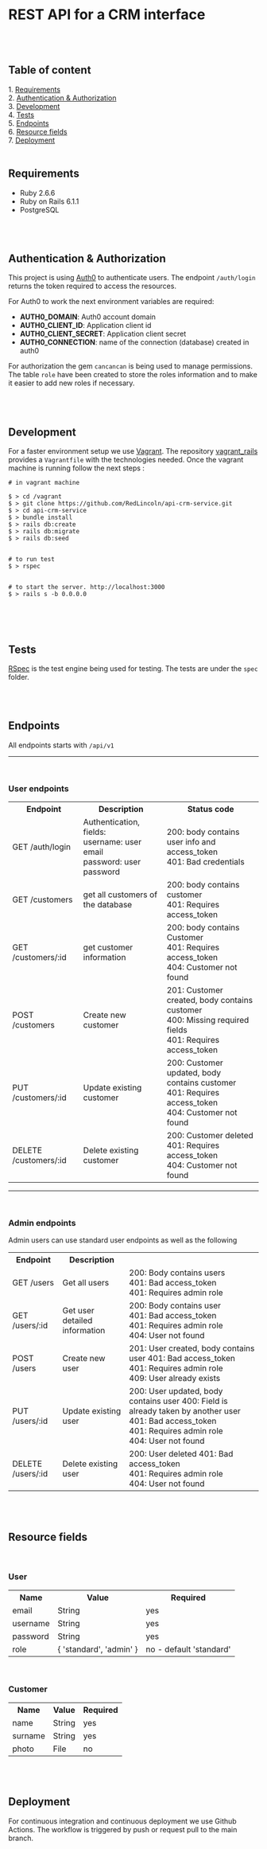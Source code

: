 <h1>REST API for a CRM interface</h1>

<br>
<br>
<h2>Table of content</h2>
1. <a href="#requirements">Requirements</a></br>
2. <a href="#auth">Authentication & Authorization</a></br>
3. <a href="#dev">Development</a></br>
4. <a href="#test">Tests</a></br>
5. <a href="#endpoints">Endpoints</a></br>
6. <a href="#fields">Resource fields</a></br>
7. <a href="#deployment">Deployment</a><br>
</br>

<h2 id="requirements">Requirements</h2>

<ul>
  <li>Ruby 2.6.6</li>
  <li>Ruby on Rails 6.1.1</li>
  <li>PostgreSQL</li>
</ul>

</br>
<br>
<h2 id="auth">Authentication & Authorization</h2>

This project is using <a href="https://auth0.com/">Auth0</a> to authenticate users. The endpoint <code>/auth/login</code> returns the token required to access the resources.

For Auth0 to work the next environment variables are required:

<ul>
  <li><strong>AUTH0_DOMAIN</strong>: Auth0 account domain</li>
  <li><strong>AUTH0_CLIENT_ID</strong>: Application client id</li>
  <li><strong>AUTH0_CLIENT_SECRET</strong>: Application client secret</li>
  <li><strong>AUTH0_CONNECTION</strong>: name of the connection (database) created in auth0</li>
</ul>

For authorization the gem <code>cancancan</code> is being used to manage permissions. The table <code>role</code> have been created to store the roles information and to make it easier to add new roles if necessary.

</br>
<br>
<h2 id="dev">Development</h2>

For a faster environment setup we use <a href="https://www.vagrantup.com/">Vagrant</a>. The repository <a href="https://github.com/RedLincoln/vagrant_rails">vagrant_rails</a> provides a <code>Vagrantfile</code> with the technologies needed. Once the vagrant machine is running follow the next steps :

```
# in vagrant machine

$ > cd /vagrant
$ > git clone https://github.com/RedLincoln/api-crm-service.git
$ > cd api-crm-service
$ > bundle install
$ > rails db:create
$ > rails db:migrate
$ > rails db:seed


# to run test
$ > rspec


# to start the server. http://localhost:3000
$ > rails s -b 0.0.0.0


```

</br>
<br>
<h2 id="test">Tests</h2>

<a href="https://rspec.info/">RSpec</a> is the test engine being used for testing. The tests are under the <code>spec</code> folder.

<br><br>

<h2 id="endpoints">Endpoints</h2>

All endpoints starts with <code>/api/v1</code>

<hr>
<br>
<h3>User endpoints</h3>

<table>
  <tr>
    <th>Endpoint</th>
    <th>Description</th>
    <th>Status code</th>
  </tr>
  <tr>
    <td>GET /auth/login</td>
    <td>
      Authentication, fields:<br>
      username: user email <br>
      password: user password
    </td>
    <td>
      200: body contains user info and access_token <br>
      401: Bad credentials
    </td>
  </tr>
  <tr>
    <td>GET /customers</td>
    <td>get all customers of the database</td>
    <td>
      200: body contains customer <br>
      401: Requires access_token
    </td>
  </tr>
  <tr>  
    <td>GET /customers/:id</td>
    <td>get customer information</td>
    <td>
      200: body contains Customer <br>
      401: Requires access_token <br>
      404: Customer not found
    </td>
  </tr>
  <tr>
    <td>POST /customers</td>
    <td>Create new customer</td>
    <td>
      201: Customer created, body contains customer <br>
      400: Missing required fields<br>
      401: Requires access_token
    </td>
  </tr>
  <tr>
    <td>PUT /customers/:id</td>
    <td>Update existing customer</td>
    <td>
      200: Customer updated, body contains customer <br>
      401: Requires access_token <br>
      404: Customer not found
    </td>
  </tr>
  <tr>
    <td>DELETE /customers/:id</td>
    <td>Delete existing customer</td>
    <td>
      200: Customer deleted <br>
      401: Requires access_token <br>
      404: Customer not found
    </td>
  </tr>
</table>

<hr>
<br>
<h3>Admin endpoints</h3>

Admin users can use standard user endpoints as well as the following

<table>
  <tr>
    <th>Endpoint</th>
    <th>Description</th>
  </tr>
  <tr>
    <td>GET /users</td>
    <td>Get all users</td>
    <td>
      200: Body contains users <br>
      401: Bad access_token <br>
      401: Requires admin role
    </td>
  </tr>
  <tr>
    <td>GET /users/:id</td>
    <td>Get user detailed information</td>
    <td>
      200: Body contains user <br>
      401: Bad access_token <br>
      401: Requires admin role <br>
      404: User not found
    </td>
  </tr><tr>
    <td>POST /users</td>
    <td>Create new user</td>
    <td>
      201: User created, body contains user
      401: Bad access_token <br>
      401: Requires admin role <br>
      409: User already exists
    </td>
  </tr><tr>
    <td>PUT /users/:id</td>
    <td>Update existing user</td>
    <td>
      200: User updated, body contains user
      400: Field is already taken by another user
      401: Bad access_token <br>
      401: Requires admin role <br>
      404: User not found
    </td>
  </tr><tr>
    <td>DELETE /users/:id</td>
    <td>Delete existing user</td>
    <td>
      200: User deleted
      401: Bad access_token <br>
      401: Requires admin role <br>
      404: User not found
    </td>
  </tr>
</table>

<br>
<br>
<h2 id="fields">Resource fields</h2>

<br>
<h3>User</h3>

<table>
  <tr>
    <th>Name</th>
    <th>Value</th>
    <th>Required</th>
  </tr>
  <tr>
    <td>email</td>
    <td>String</td>
    <td>yes</td>
  </tr>
  <tr>
    <td>username</td>
    <td>String</td>
    <td>yes</td>
  </tr>
  <tr>
    <td>password</td>
    <td>String</td>
    <td>yes</td>
  </tr>
  <tr>
    <td>role</td>
    <td>{ 'standard', 'admin' }</td>
    <td>no - default 'standard' </td>
  </tr>

</table>

<br>
<h3>Customer</h3>

<table>
  <tr>
    <th>Name</th>
    <th>Value</th>
    <th>Required</th>
  </tr>
  <tr>
    <td>name</td>
    <td>String</td>
    <td>yes</td>
  </tr>
  <tr>
    <td>surname</td>
    <td>String</td>
    <td>yes</td>
  </tr>
  <tr>
    <td>photo</td>
    <td>File</td>
    <td>no</td>
  </tr>
</table>

<br>
<br>
<h2 id="deployment">Deployment</h2>

For continuous integration and continuous deployment we use Github Actions. The workflow is triggered by push or request pull to the main branch.
